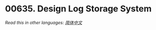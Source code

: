 # 00635. Design Log Storage System

  _Read this in other languages:_
    [_简体中文_](README.zh-CN.md)

